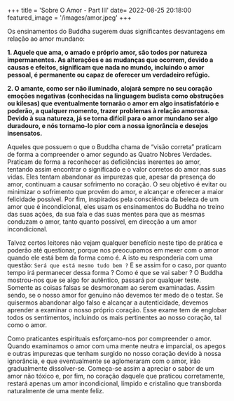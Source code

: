 +++
title = 'Sobre O Amor - Part III'
date= 2022-08-25 20:18:00
featured_image = '/images/amor.jpeg'
+++

Os ensinamentos do Buddha sugerem duas significantes desvantagens em relação ao amor mundano:

**1. Aquele que ama, o amado e próprio amor, são todos por natureza impermanentes. As alterações e as mudanças que ocorrem, devido a causas e efeitos, significam que nada no mundo, incluindo o amor pessoal, é permanente ou capaz de oferecer um verdadeiro refúgio.**

**2. O amante, como ser não iluminado, alojará sempre no seu coração emoções negativas (conhecidas na linguagem budista como obstruções ou kilesas) que eventualmente tornarão o amor em algo insatisfatório e poderão, a qualquer momento, trazer problemas à relação amorosa. Devido à sua natureza, já se torna difícil para o amor mundano ser algo duradouro, e nós tornamo-lo pior com a nossa ignorância e desejos insensatos.**

Aqueles que possuem o que o Buddha chama de “visão correta” praticam de forma a compreender o amor segundo as Quatro Nobres Verdades. Praticam de forma a reconhecer as deficiências inerentes ao amor, tentando assim encontrar o significado e o valor corretos do amor nas suas vidas. Eles tentam abandonar as impurezas que, apesar da presença do amor, continuam a causar sofrimento no coração. O seu objetivo é evitar ou minimizar o sofrimento que provém do amor, e alcançar e oferecer a maior felicidade possível. Por fim, inspirados pela consciência da beleza de um amor que é incondicional, eles usam os ensinamentos do Buddha no treino das suas ações, da sua fala e das suas mentes para que as mesmas conduzam o amor, tanto quanto possível, em direcção a um amor incondicional. 

Talvez certos leitores não vejam qualquer benefício neste tipo de prática e poderão até questionar, porque nos preocupamos em mexer com o amor quando ele está bem da forma como é. A isto eu responderia com uma questão: `Será que está mesmo tudo bem ?` E se assim for o caso, por quanto tempo irá permanecer dessa forma ? Como é que se vai saber ? O Buddha mostrou-nos que se algo for autêntico, passará por qualquer teste. Somente as coisas falsas se desmoronam ao serem examinadas. Assim sendo, se o nosso amor for genuíno não devemos ter medo de o testar. Se quisermos abandonar algo falso e alcançar a autenticidade, devemos aprender a examinar o nosso próprio coração. Esse exame tem de englobar todos os sentimentos, incluindo os mais pertinentes ao nosso coração, tal como o amor. 

Como praticantes espirituais esforçamo-nos por compreender o amor. Quando examinamos o amor com uma mente neutra e imparcial, os apegos e outras impurezas que tenham surgido no nosso coração devido à nossa ignorância, e que eventualmente se aglomeraram com o amor, irão gradualmente dissolver-se. Começa-se assim a apreciar o sabor de um amor não tóxico e, por fim, no coração daquele que praticou corretamente, restará apenas um amor incondicional, límpido e cristalino que transborda naturalmente de uma mente feliz.